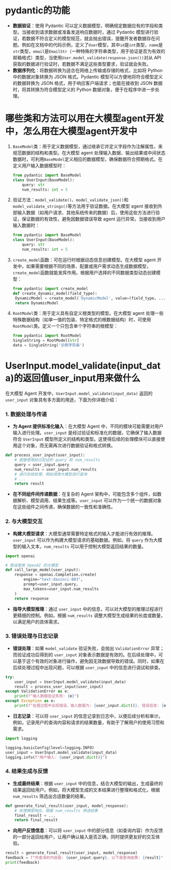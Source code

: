 # pydantic的功能
- **数据验证**：使用 Pydantic 可以定义数据模型，明确规定数据应有的字段和类型。当接收到请求数据或准备发送响应数据时，通过 Pydantic 模型进行验证，若数据不符合定义的模型规范，就会抛出错误，提醒开发者数据存在问题。例如在文档中的代码示例，定义了`User`模型，其中`id`是`int`类型，`name`是`str`类型，`email`是`EmailStr`（一种特殊的字符串类型，用于验证是否为有效的邮箱格式）类型，当使用`User.model_validate(response.json())`对从 API 获取的数据进行验证时，若数据不满足这些类型要求，验证就会失败。
- **数据序列化**：将数据转换为适合在网络上传输或存储的格式，比如将 Python 中的数据对象转换为 JSON 格式。Pydantic 模型可以方便地将符合模型定义的数据转换为 JSON 格式，用于响应客户端请求；也能在接收到 JSON 数据时，将其转换为符合模型定义的 Python 数据对象，便于在程序中进一步处理。

# 哪些类和方法可以用在大模型agent开发中，怎么用在大模型agent开发中
1. `BaseModel`类：用于定义数据模型，通过继承它并定义字段作为注解属性，来规范数据的结构和类型。在大模型 agent 处理输入数据、输出结果或中间状态数据时，可利用`BaseModel`定义相应的数据模型，确保数据符合预期格式。在定义用户输入数据模型时：
   ```python
   from pydantic import BaseModel
   class UserInput(BaseModel):
       query: str
       num_results: int = 5
   ```
2. 验证方法：`model_validate()`、`model_validate_json()`和`model_validate_strings()`等方法用于验证数据。在大模型 agent 接收到外部输入数据（如用户请求、其他系统传来的数据）后，使用这些方法进行验证，保证数据的有效性，避免因数据错误导致 agent 运行异常。当接收到用户输入数据时：
      ```python
      from pydantic import BaseModel
      class UserInput(BaseModel):
          query: str
          num_results: int = 5
   ```
3. `create_model`函数：可在运行时根据动态信息创建模型。在大模型 agent 开发中，如果需要根据不同的场景、配置或用户需求动态生成数据模型，`create_model`函数就能发挥作用。根据用户选择的不同数据类型动态创建模型：
      ```python
   from pydantic import create_model
   def create_dynamic_model(field_type):
       DynamicModel = create_model('DynamicModel', value=(field_type, ...))
       return DynamicModel
   ```
4. `RootModel`类：用于定义具有自定义根类型的模型。在大模型 agent 处理一些特殊数据结构（如单一值的包装、特定格式的根数据结构）时，可使用`RootModel`类。定义一个只包含单个字符串的根模型：
   ```python
   from pydantic import RootModel
   SingleString = RootModel[str]
   data = SingleString('示例字符串')
   ```

# UserInput.model_validate(input_data)的返回值user_input用来做什么
在大模型 Agent 开发中，`UserInput.model_validate(input_data)` 返回的 `user_input` 对象具有多方面的用途，下面为你详细介绍：

### 1. 数据处理与传递
- **为 Agent 提供标准化输入**：在大模型 Agent 中，不同的模块可能需要对用户输入进行处理。`user_input` 是经过验证和标准化的数据，它确保了输入数据符合 `UserInput` 模型所定义的结构和类型。这使得后续的处理模块可以直接使用这个对象，而无需再次进行数据验证和格式转换。
```python
def process_user_input(user_input):
    # 直接使用经过验证的 query 和 num_results
    query = user_input.query
    num_results = user_input.num_results
    # 进行后续处理，例如调用大模型进行查询
    # ...
    return result
```
- **在不同组件间传递数据**：在复杂的 Agent 架构中，可能包含多个组件，如数据解析、模型调用、结果生成等。`user_input` 可以作为一个统一的数据对象在这些组件之间传递，确保数据的一致性和准确性。

### 2. 与大模型交互
- **构建大模型请求**：大模型通常需要特定格式的输入才能进行有效的推理。`user_input` 可以作为构建大模型请求的基础数据。例如，将 `query` 作为大模型的输入文本，`num_results` 可以用于控制大模型返回结果的数量。
```python
import openai

# 假设使用 OpenAI 的大模型
def call_large_model(user_input):
    response = openai.Completion.create(
        engine="text-davinci-003",
        prompt=user_input.query,
        max_tokens=user_input.num_results
    )
    return response
```
- **指导大模型推理**：通过 `user_input` 中的信息，可以对大模型的推理过程进行更精细的控制。例如，根据 `num_results` 调整大模型生成结果的长度或数量，以满足用户的具体需求。

### 3. 错误处理与日志记录
- **错误处理**：如果 `model_validate` 验证失败，会抛出 `ValidationError` 异常；而验证成功后得到的 `user_input` 对象表示数据是有效的。在后续处理中，可以基于这个有效的对象进行操作，避免因无效数据导致的错误。同时，如果在后续处理过程中出现问题，可以根据 `user_input` 中的信息进行调试和排查。
```python
try:
    user_input = UserInput.model_validate(input_data)
    result = process_user_input(user_input)
except ValidationError as e:
    print(f"输入数据验证失败: {e}")
except Exception as e:
    print(f"处理过程中出现错误，输入数据为: {user_input.dict()}, 错误信息: {e}")
```
- **日志记录**：可以将 `user_input` 的信息记录到日志中，以便后续分析和审计。例如，记录用户的查询内容和请求的结果数量，有助于了解用户的使用习惯和需求。
```python
import logging

logging.basicConfig(level=logging.INFO)
user_input = UserInput.model_validate(input_data)
logging.info(f"用户输入: {user_input.dict()}")
```

### 4. 结果生成与反馈
- **生成最终结果**：根据 `user_input` 中的信息，结合大模型的输出，生成最终的结果返回给用户。例如，将大模型生成的文本结果进行整理和格式化，根据 `num_results` 筛选出合适数量的结果。
```python
def generate_final_result(user_input, model_response):
    # 处理模型响应，根据 num_results 筛选结果
    final_result = ...
    return final_result
```
- **向用户反馈信息**：可以将 `user_input` 中的部分信息（如查询内容）作为反馈的一部分返回给用户，让用户确认输入是否正确，同时提供更友好的交互体验。
```python
result = generate_final_result(user_input, model_response)
feedback = f"你查询的内容是: {user_input.query}, 以下是查询结果: {result}"
print(feedback)
```
